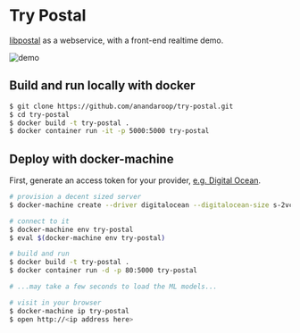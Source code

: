 # Try Postal

[libpostal](https://github.com/openvenues/libpostal) as a webservice, with a front-end realtime demo.

![demo](https://cl.ly/1d47aaf5e055/%255Be26520a6b9df4e900def758045512f5d%255D_demo.gif)

## Build and run locally with docker

```sh
$ git clone https://github.com/anandaroop/try-postal.git
$ cd try-postal
$ docker build -t try-postal .
$ docker container run -it -p 5000:5000 try-postal
```

## Deploy with docker-machine

First, generate an access token for your provider, [e.g. Digital Ocean](https://docs.docker.com/machine/examples/ocean/).

```sh
# provision a decent sized server
$ docker-machine create --driver digitalocean --digitalocean-size s-2vcpu-4gb --digitalocean-access-token XXXXX try-postal

# connect to it
$ docker-machine env try-postal
$ eval $(docker-machine env try-postal)

# build and run
$ docker build -t try-postal .
$ docker container run -d -p 80:5000 try-postal

# ...may take a few seconds to load the ML models...

# visit in your browser
$ docker-machine ip try-postal
$ open http://<ip address here>
```
